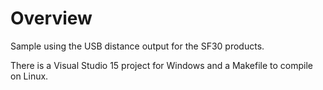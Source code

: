 # Overview
Sample using the USB distance output for the SF30 products.

There is a Visual Studio 15 project for Windows and a Makefile to compile on Linux.